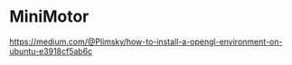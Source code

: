 # MiniMotor

https://medium.com/@Plimsky/how-to-install-a-opengl-environment-on-ubuntu-e3918cf5ab6c
